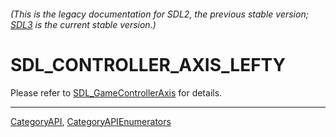 ###### (This is the legacy documentation for SDL2, the previous stable version; [SDL3](https://wiki.libsdl.org/SDL3/) is the current stable version.)
# SDL_CONTROLLER_AXIS_LEFTY

Please refer to [SDL_GameControllerAxis](SDL_GameControllerAxis) for details.

----
[CategoryAPI](CategoryAPI), [CategoryAPIEnumerators](CategoryAPIEnumerators)

